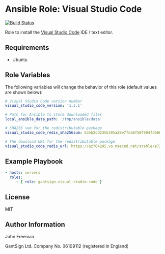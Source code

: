 Ansible Role: Visual Studio Code
================================

[![Build Status](https://travis-ci.org/gantsign/ansible-role-visual-studio-code.svg?branch=master)](https://travis-ci.org/gantsign/ansible-role-visual-studio-code)

Role to install the [Visual Studio Code](https://code.visualstudio.com) IDE / text editor.

Requirements
------------

* Ubuntu

Role Variables
--------------

The following variables will change the behavior of this role (default values
are shown below):

```yaml
# Visual Studio Code version number
visual_studio_code_version: '1.3.1'

# Path for Ansible to store downloaded files
local_ansible_data_path: '/tmp/ansible/data'

# SHA256 sum for the redistributable package
visual_studio_code_redis_sha256sum: 53eb2cd235b395a28e7fda6f50f904fd5665877e354609f836a6b60a1592c9c9

# The download URL for the redistributable package
visual_studio_code_redis_url: https://az764295.vo.msecnd.net/stable/e724f269ded347b49fcf1657fc576399354e6703/code_1.3.0-1467909982_amd64.deb
```

Example Playbook
----------------

```yaml
- hosts: servers
  roles:
     - { role: gantsign.visual-studio-code }
```

License
-------

MIT

Author Information
------------------

John Freeman

GantSign Ltd.
Company No. 06109112 (registered in England)
